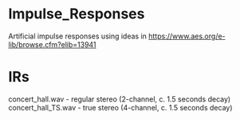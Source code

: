 # Impulse_Responses

Artificial impulse responses using ideas in https://www.aes.org/e-lib/browse.cfm?elib=13941

IRs
===
concert_hall.wav - regular stereo (2-channel, c. 1.5 seconds decay)  
concert_hall_TS.wav - true stereo (4-channel, c. 1.5 seconds decay)
